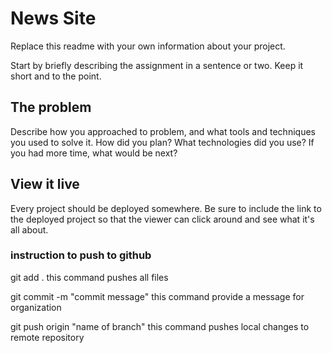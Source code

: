 # News Site

Replace this readme with your own information about your project. 

Start by briefly describing the assignment in a sentence or two. Keep it short and to the point.

## The problem

Describe how you approached to problem, and what tools and techniques you used to solve it. How did you plan? What technologies did you use? If you had more time, what would be next?

## View it live
Every project should be deployed somewhere. Be sure to include the link to the deployed project so that the viewer can click around and see what it's all about.

### instruction to push to github 
git add .   this command pushes all files

git commit -m "commit message"
this command provide a message for organization

git push origin "name of branch"
this command pushes local changes to remote repository
